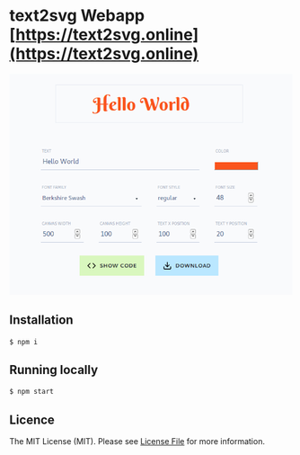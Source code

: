 # text2svg Webapp [https://text2svg.online](https://text2svg.online)

![text2svg.online](screenshot.png)

## Installation
```bash
$ npm i
```
## Running locally
```bash
$ npm start
```
## Licence
The MIT License (MIT). Please see [License File](license.md) for more information.